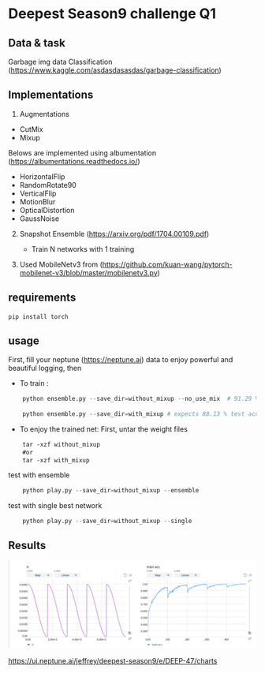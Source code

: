 # Deepest Season9 challenge Q1

## Data & task
Garbage img data Classification (https://www.kaggle.com/asdasdasasdas/garbage-classification)

## Implementations
1. Augmentations
 - CutMix
 - Mixup
 
 Belows are implemented using albumentation (https://albumentations.readthedocs.io/)
 - HorizontalFlip 
 - RandomRotate90
 - VerticalFlip
 - MotionBlur
 - OpticalDistortion
 - GaussNoise
 
2. Snapshot Ensemble (https://arxiv.org/pdf/1704.00109.pdf)
   - Train N networks with 1 training
   
3. Used MobileNetv3 from (https://github.com/kuan-wang/pytorch-mobilenet-v3/blob/master/mobilenetv3.py)

## requirements
```shell script
pip install torch
```

## usage
First, fill your neptune (https://neptune.ai) data to enjoy powerful and beautiful logging, 
then

- To train :
```python
    python ensemble.py --save_dir=without_mixup --no_use_mix  # 91.29 % test acc
```
```python
    python ensemble.py --save_dir=with_mixup # expects 88.13 % test acc
```

- To enjoy the trained net:
First, untar the weight files
```shell script
    tar -xzf without_mixup
    #or
    tar -xzf with_mixup
```

test with ensemble
```python
    python play.py --save_dir=without_mixup --ensemble
``` 
test with single best network
```python
    python play.py --save_dir=without_mixup --single
```    

## Results
![results](results.png)

https://ui.neptune.ai/jeffrey/deepest-season9/e/DEEP-47/charts
